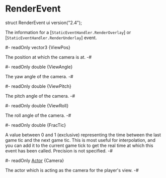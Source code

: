 # RenderEvent

[RenderOverlay]: StaticEventHandler.md#mthd-RenderOverlay
[RenderUnderlay]: StaticEventHandler.md#mthd-RenderOverlay

[Actor]: ../Base/Actor.md
[StaticEventHandler]: StaticEventHandler.md

<!-- api-declaration -->
struct RenderEvent ui version("2.4");

<!-- api-definition -->
The information for a [`StaticEventHandler.RenderOverlay`] or
[`StaticEventHandler.RenderUnderlay`] event.

<!-- api-members -->
#-
readOnly vector3 {ViewPos}

The position at which the camera is at.
-#

#-
readOnly double {ViewAngle}

The yaw angle of the camera.
-#

#-
readOnly double {ViewPitch}

The pitch angle of the camera.
-#

#-
readOnly double {ViewRoll}

The roll angle of the camera.
-#

#-
readOnly double {FracTic}

A value between 0 and 1 (exclusive) representing the time between the
last game tic and the next game tic. This is most useful for
interpolation, and you can add it to the current game tick to get the
real time at which this event has been called. Precision is not
specified.
-#

#-
readOnly [Actor] {Camera}

The actor which is acting as the camera for the player's view.
-#
